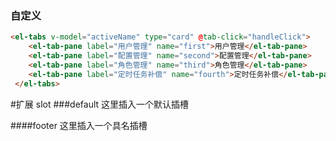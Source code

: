### 自定义
```html
<el-tabs v-model="activeName" type="card" @tab-click="handleClick">
    <el-tab-pane label="用户管理" name="first">用户管理</el-tab-pane>
    <el-tab-pane label="配置管理" name="second">配置管理</el-tab-pane>
    <el-tab-pane label="角色管理" name="third">角色管理</el-tab-pane>
    <el-tab-pane label="定时任务补偿" name="fourth">定时任务补偿</el-tab-pane>
 </el-tabs>
```
#扩展 slot 
###default
这里插入一个默认插槽
<slot></slot>

####footer
这里插入一个具名插槽
<slot name="footer"></slot>

